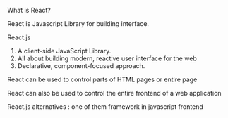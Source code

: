 What is React?

React is Javascript Library for building interface.

React.js
1. A client-side JavaScript Library.
2. All about building modern, reactive user interface for the web
3. Declarative, component-focused approach.

React can be used to control parts of HTML pages or entire page

React can also be used to control the entire frontend of a web application

React.js alternatives : one of them framework in javascript frontend
